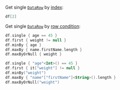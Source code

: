 [//]: # (title: Get rows)

<!---IMPORT org.jetbrains.kotlinx.dataframe.samples.api.Access-->

Get single [`DataRow`](DataRow.md) by [index](indexing.md):

<!---FUN getRowByIndex-->

```kotlin
df[2]
```

<inline-frame src="resources/org.jetbrains.kotlinx.dataframe.samples.api.Access.getRowByIndex.html" width="100%"/>
<!---END-->

Get single [`DataRow`](DataRow.md) by [row condition](DataRow.md#row-conditions):

<!---FUN getRowByCondition-->
<tabs>
<tab title="Properties">

```kotlin
df.single { age == 45 }
df.first { weight != null }
df.minBy { age }
df.maxBy { name.firstName.length }
df.maxByOrNull { weight }
```

</tab>
<tab title="Strings">

```kotlin
df.single { "age"<Int>() == 45 }
df.first { it["weight"] != null }
df.minBy("weight")
df.maxBy { "name"["firstName"]<String>().length }
df.maxByOrNull("weight")
```

</tab></tabs>
<inline-frame src="resources/org.jetbrains.kotlinx.dataframe.samples.api.Access.getRowByCondition.html" width="100%"/>
<!---END-->
